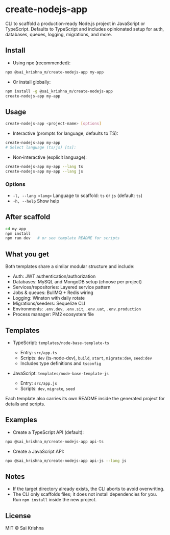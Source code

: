 # create-nodejs-app

CLI to scaffold a production‑ready Node.js project in JavaScript or TypeScript. Defaults to TypeScript and includes opinionated setup for auth, databases, queues, logging, migrations, and more.

## Install

- Using npx (recommended):

```bash
npx @sai_krishna_m/create-nodejs-app my-app
```

- Or install globally:

```bash
npm install -g @sai_krishna_m/create-nodejs-app
create-nodejs-app my-app
```

## Usage

```bash
create-nodejs-app <project-name> [options]
```

- Interactive (prompts for language, defaults to TS):

```bash
create-nodejs-app my-app
# Select language (ts/js) [ts]:
```

- Non‑interactive (explicit language):

```bash
create-nodejs-app my-app --lang ts
create-nodejs-app my-app --lang js
```

### Options

- `-l, --lang <lang>`  Language to scaffold: `ts` or `js` (default: `ts`)
- `-h, --help`         Show help

## After scaffold

```bash
cd my-app
npm install
npm run dev   # or see template README for scripts
```

## What you get

Both templates share a similar modular structure and include:

- Auth: JWT authentication/authorization
- Databases: MySQL and MongoDB setup (choose per project)
- Services/repositories: Layered service pattern
- Jobs & queues: BullMQ + Redis wiring
- Logging: Winston with daily rotate
- Migrations/seeders: Sequelize CLI
- Environments: `.env.dev`, `.env.sit`, `.env.uat`, `.env.production`
- Process manager: PM2 ecosystem file

## Templates

- TypeScript: `templates/node-base-template-ts`
  - Entry: `src/app.ts`
  - Scripts: `dev` (ts-node-dev), `build`, `start`, `migrate:dev`, `seed:dev`
  - Includes type definitions and `tsconfig`

- JavaScript: `templates/node-base-template-js`
  - Entry: `src/app.js`
  - Scripts: `dev`, `migrate`, `seed`

Each template also carries its own README inside the generated project for details and scripts.

## Examples

- Create a TypeScript API (default):

```bash
npx @sai_krishna_m/create-nodejs-app api-ts
```

- Create a JavaScript API:

```bash
npx @sai_krishna_m/create-nodejs-app api-js --lang js
```

## Notes

- If the target directory already exists, the CLI aborts to avoid overwriting.
- The CLI only scaffolds files; it does not install dependencies for you. Run `npm install` inside the new project.

## License

MIT © Sai Krishna

